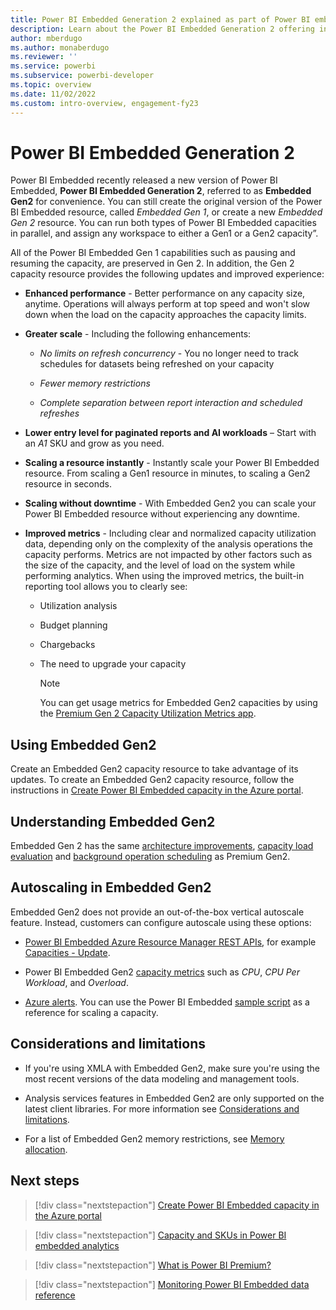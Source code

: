 ```yaml
---
title: Power BI Embedded Generation 2 explained as part of Power BI embedded analytics
description: Learn about the Power BI Embedded Generation 2 offering in Power BI embedded analytics.
author: mberdugo
ms.author: monaberdugo
ms.reviewer: ''
ms.service: powerbi
ms.subservice: powerbi-developer
ms.topic: overview
ms.date: 11/02/2022
ms.custom: intro-overview, engagement-fy23
---
```


# Power BI Embedded Generation 2

Power BI Embedded recently released a new version of Power BI Embedded, **Power BI Embedded Generation 2**, referred to as **Embedded Gen2** for convenience. You can still create the original version of the Power BI Embedded resource, called *Embedded Gen 1*, or create a new *Embedded Gen 2* resource. You can run both types of Power BI Embedded capacities in parallel, and assign any workspace to either a Gen1 or a Gen2 capacity”.

All of the Power BI Embedded Gen 1 capabilities such as pausing and resuming the capacity, are preserved in Gen 2. In addition, the Gen 2 capacity resource provides the following updates and improved experience:

* **Enhanced performance** - Better performance on any capacity size, anytime. Operations will always perform at top speed and won't slow down when the load on the capacity approaches the capacity limits.

* **Greater scale** - Including the following enhancements:

  * *No limits on refresh concurrency* - You no longer need to track schedules for datasets being refreshed on your capacity

  * *Fewer memory restrictions*

  * *Complete separation between report interaction and scheduled refreshes*

* **Lower entry level for paginated reports and AI workloads** – Start with an *A1* SKU and grow as you need.

* **Scaling a resource instantly** - Instantly scale your Power BI Embedded resource. From scaling a Gen1 resource in minutes, to scaling a Gen2 resource in seconds.

* **Scaling without downtime** - With Embedded Gen2 you can scale your Power BI Embedded resource without experiencing any downtime.

* **Improved metrics** - Including clear and normalized capacity utilization data, depending only on the complexity of the analysis operations the capacity performs. Metrics are not impacted by other factors such as the size of the capacity, and the level of load on the system while performing analytics. When using the improved metrics, the built-in reporting tool allows you to clearly see:
  * Utilization analysis
  * Budget planning
  * Chargebacks
  * The need to upgrade your capacity

    >[!NOTE]
    >You can get usage metrics for Embedded Gen2 capacities by using the [Premium Gen 2 Capacity Utilization Metrics app](https://appsource.microsoft.com/product/power-bi/pbi_pcmm.pbipremiumcapacitymonitoringreport?tab=Overview).

## Using Embedded Gen2

Create an Embedded Gen2 capacity resource to take advantage of its updates. To create an Embedded Gen2 capacity resource, follow the instructions in [Create Power BI Embedded capacity in the Azure portal](azure-pbie-create-capacity.md).

## Understanding Embedded Gen2

Embedded Gen 2 has the same [architecture improvements](../../enterprise/service-premium-architecture.md), [capacity load evaluation](../../enterprise/service-premium-concepts.md) and [background operation scheduling](../../enterprise/service-premium-concepts.md#premium-gen2-background-operation-scheduling) as Premium Gen2.

## Autoscaling in Embedded Gen2

Embedded Gen2 does not provide an out-of-the-box vertical autoscale feature. Instead, customers can configure autoscale using these options:

* [Power BI Embedded Azure Resource Manager REST APIs](/rest/api/power-bi-embedded/), for example [Capacities - Update](/rest/api/power-bi-embedded/capacities/update).

* Power BI Embedded Gen2 [capacity metrics](monitor-power-bi-embedded-reference.md#capacities) such as *CPU*, *CPU Per Workload*, and *Overload*.

* [Azure alerts](/azure/azure-monitor/alerts/alerts-overview). You can use the Power BI Embedded [sample script](monitor-power-bi-embedded-reference.md#example-script-for-scaling-a-capacity) as a reference for scaling a capacity.

## Considerations and limitations

* If you're using XMLA with Embedded Gen2, make sure you're using the most recent versions of the data modeling and management tools.

* Analysis services features in Embedded Gen2 are only supported on the latest client libraries. For more information see [Considerations and limitations](../../enterprise/service-premium-gen2-what-is.md#considerations-and-limitations).

* For a list of Embedded Gen2 memory restrictions, see [Memory allocation](../../enterprise/service-premium-gen2-what-is.md#memory-allocation).

## Next steps

> [!div class="nextstepaction"]
> [Create Power BI Embedded capacity in the Azure portal](azure-pbie-create-capacity.md)

> [!div class="nextstepaction"]
> [Capacity and SKUs in Power BI embedded analytics](embedded-capacity.md)

> [!div class="nextstepaction"]
> [What is Power BI Premium?](../../enterprise/service-premium-what-is.md)

> [!div class="nextstepaction"]
>[Monitoring Power BI Embedded data reference](monitor-power-bi-embedded-reference.md)
